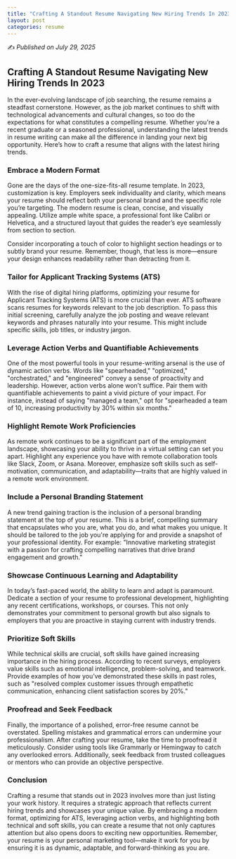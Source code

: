 ```yaml
---
title: "Crafting A Standout Resume Navigating New Hiring Trends In 2023"
layout: post
categories: resume
---
```


✍️ _Published on July 29, 2025_

## Crafting A Standout Resume Navigating New Hiring Trends In 2023

In the ever-evolving landscape of job searching, the resume remains a steadfast cornerstone. However, as the job market continues to shift with technological advancements and cultural changes, so too do the expectations for what constitutes a compelling resume. Whether you're a recent graduate or a seasoned professional, understanding the latest trends in resume writing can make all the difference in landing your next big opportunity. Here’s how to craft a resume that aligns with the latest hiring trends.

### Embrace a Modern Format

Gone are the days of the one-size-fits-all resume template. In 2023, customization is key. Employers seek individuality and clarity, which means your resume should reflect both your personal brand and the specific role you’re targeting. The modern resume is clean, concise, and visually appealing. Utilize ample white space, a professional font like Calibri or Helvetica, and a structured layout that guides the reader’s eye seamlessly from section to section.

Consider incorporating a touch of color to highlight section headings or to subtly brand your resume. Remember, though, that less is more—ensure your design enhances readability rather than detracting from it.

### Tailor for Applicant Tracking Systems (ATS)

With the rise of digital hiring platforms, optimizing your resume for Applicant Tracking Systems (ATS) is more crucial than ever. ATS software scans resumes for keywords relevant to the job description. To pass this initial screening, carefully analyze the job posting and weave relevant keywords and phrases naturally into your resume. This might include specific skills, job titles, or industry jargon.

### Leverage Action Verbs and Quantifiable Achievements

One of the most powerful tools in your resume-writing arsenal is the use of dynamic action verbs. Words like "spearheaded," "optimized," "orchestrated," and "engineered" convey a sense of proactivity and leadership. However, action verbs alone won’t suffice. Pair them with quantifiable achievements to paint a vivid picture of your impact. For instance, instead of saying "managed a team," opt for "spearheaded a team of 10, increasing productivity by 30% within six months."

### Highlight Remote Work Proficiencies

As remote work continues to be a significant part of the employment landscape, showcasing your ability to thrive in a virtual setting can set you apart. Highlight any experience you have with remote collaboration tools like Slack, Zoom, or Asana. Moreover, emphasize soft skills such as self-motivation, communication, and adaptability—traits that are highly valued in a remote work environment.

### Include a Personal Branding Statement

A new trend gaining traction is the inclusion of a personal branding statement at the top of your resume. This is a brief, compelling summary that encapsulates who you are, what you do, and what makes you unique. It should be tailored to the job you're applying for and provide a snapshot of your professional identity. For example: "Innovative marketing strategist with a passion for crafting compelling narratives that drive brand engagement and growth."

### Showcase Continuous Learning and Adaptability

In today’s fast-paced world, the ability to learn and adapt is paramount. Dedicate a section of your resume to professional development, highlighting any recent certifications, workshops, or courses. This not only demonstrates your commitment to personal growth but also signals to employers that you are proactive in staying current with industry trends.

### Prioritize Soft Skills

While technical skills are crucial, soft skills have gained increasing importance in the hiring process. According to recent surveys, employers value skills such as emotional intelligence, problem-solving, and teamwork. Provide examples of how you’ve demonstrated these skills in past roles, such as "resolved complex customer issues through empathetic communication, enhancing client satisfaction scores by 20%."

### Proofread and Seek Feedback

Finally, the importance of a polished, error-free resume cannot be overstated. Spelling mistakes and grammatical errors can undermine your professionalism. After crafting your resume, take the time to proofread it meticulously. Consider using tools like Grammarly or Hemingway to catch any overlooked errors. Additionally, seek feedback from trusted colleagues or mentors who can provide an objective perspective.

### Conclusion

Crafting a resume that stands out in 2023 involves more than just listing your work history. It requires a strategic approach that reflects current hiring trends and showcases your unique value. By embracing a modern format, optimizing for ATS, leveraging action verbs, and highlighting both technical and soft skills, you can create a resume that not only captures attention but also opens doors to exciting new opportunities. Remember, your resume is your personal marketing tool—make it work for you by ensuring it is as dynamic, adaptable, and forward-thinking as you are.
